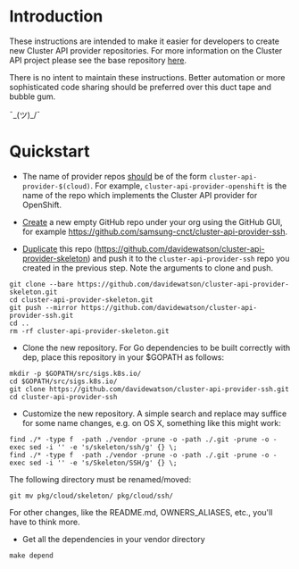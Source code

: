 # Introduction

These instructions are intended to make it easier for developers to create new
Cluster API provider repositories. For more information on the Cluster API project
please see the base repository [here](https://github.com/kubernetes-sigs/cluster-api).

There is no intent to maintain these instructions. Better automation or more
sophisticated code sharing should be preferred over this duct tape and bubble gum.

¯\_(ツ)_/¯

# Quickstart

- The name of provider repos [should](
https://github.com/kubernetes-sigs/cluster-api/issues/383) be of the form
`cluster-api-provider-$(cloud)`. For example, `cluster-api-provider-openshift`
is the name of the repo which implements the Cluster API provider for OpenShift.

- [Create](https://help.github.com/articles/creating-a-new-repository/) a new
empty GitHub repo under your org using the GitHub GUI, for example
https://github.com/samsung-cnct/cluster-api-provider-ssh.

- [Duplicate](https://help.github.com/articles/duplicating-a-repository/)
this repo (https://github.com/davidewatson/cluster-api-provider-skeleton) and
push it to the `cluster-api-provider-ssh` repo you created in the previous
step. Note the arguments to clone and push.

```
git clone --bare https://github.com/davidewatson/cluster-api-provider-skeleton.git
cd cluster-api-provider-skeleton.git
git push --mirror https://github.com/davidewatson/cluster-api-provider-ssh.git
cd ..
rm -rf cluster-api-provider-skeleton.git
```

- Clone the new repository.
  For Go dependencies to be built correctly with dep, place this repository in your $GOPATH as follows:

```
mkdir -p $GOPATH/src/sigs.k8s.io/
cd $GOPATH/src/sigs.k8s.io/
git clone https://github.com/davidewatson/cluster-api-provider-ssh.git
cd cluster-api-provider-ssh
```

- Customize the new repository. A simple search and replace may suffice for
some name changes, e.g. on OS X, something like this might work:

```
find ./* -type f  -path ./vendor -prune -o -path ./.git -prune -o -exec sed -i '' -e 's/skeleton/ssh/g' {} \;
find ./* -type f  -path ./vendor -prune -o -path ./.git -prune -o -exec sed -i '' -e 's/Skeleton/SSH/g' {} \;
```

The following directory must be renamed/moved:

```
git mv pkg/cloud/skeleton/ pkg/cloud/ssh/
```

For other changes, like the README.md, OWNERS_ALIASES, etc., you'll have to
think more.

- Get all the dependencies in your vendor directory
```
make depend
```
